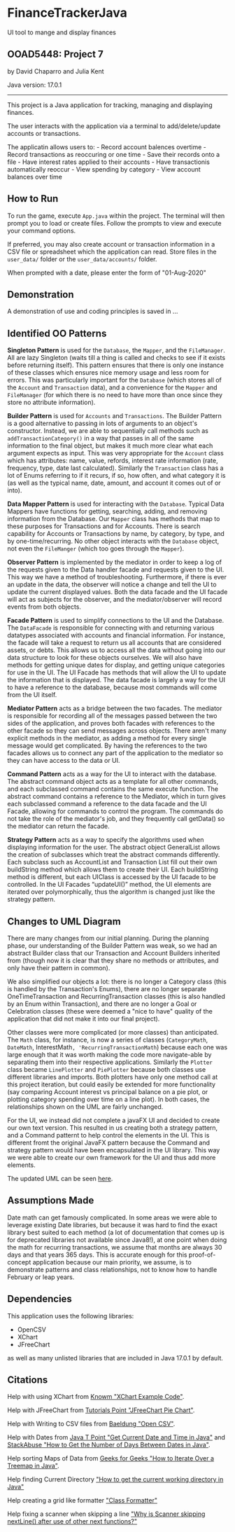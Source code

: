 # FinanceTrackerJava
UI tool to mange and display finances


## OOAD5448: Project 7
by David Chaparro and Julia Kent

Java version: 17.0.1

--------------------------------

This project is a Java application for tracking, managing and displaying finances.

The user interacts with the application via a terminal to add/delete/update accounts or transactions.

The applicatin allows users to:
    - Record account balences overtime
    - Record transactions as reoccuring or one time
    - Save their records onto a file
    - Have interest rates applied to their accounts
    - Have transactionis automatically reoccur
    - View spending by category
    - View account balances over time


## How to Run

To run the game, execute `App.java` within the project. The terminal will then prompt you to load or create files. Follow the prompts to view and execute your command options.

If preferred, you may also create account or transaction information in a CSV file or spreadsheet which the application can read. Store files in the `user_data/` folder or the `user_data/accounts/` folder.

When prompted with a date, please enter the form of "01-Aug-2020"


## Demonstration

A demonstration of use and coding principles is saved in ...


## Identified OO Patterns

**Singleton Pattern** is used for the `Database`, the `Mapper`, and the `FileManager`.
All are lazy Singleton (waits till a thing is called and checks to see if it exists before returning itself).
This pattern ensures that there is only one instance of these classes which ensures nice memory usage and less room for errors.
This was particularly important for the `Database` (which stores all of the `Account` and `Transaction` data), and a convenience for the `Mapper` and `FileManager` (for which there is no need to have more than once since they store no attribute information).

**Builder Pattern** is used for `Accounts` and `Transactions`.
The Builder Pattern is a good alternative to passing in lots of arguments to an object's constructor.
Instead, we are able to sequentially call methods such as `addTransactionCategory()` in a way that passes in all of the same information to the final object, but makes it much more clear what each argument expects as input.
This was very appropriate for the `Account` class which has attributes: name, value, refords, interest rate information (rate, frequency, type, date last calculated). Similarly the `Transaction` class has a lot of Enums referring to if it recurs, if so, how often, and what category it is (as well as the typical name, date, amount, and account it comes out of or into).

**Data Mapper Pattern** is used for interacting with the `Database`.
Typical Data Mappers have functions for getting, searching, adding, and removing information from the Database.
Our `Mapper` class has methods that map to these purposes for Transactions and for Accounts.
There is search capability for Accounts or Transactions by name, by category, by type, and by one-time/recurring.
No other object interacts with the `Database` object, not even the `FileManger` (which too goes through the `Mapper`).

**Observer Pattern** is implemented by the mediator in order to keep a log of the
requests given to the Data handler facade and requests given to the UI. This way we have a
method of troubleshooting. Furthermore, if there is ever an update in the data, the observer will
notice a change and tell the UI to update the current displayed values. Both the data facade and
the UI facade will act as subjects for the observer, and the mediator/observer will record events
from both objects.

**Facade Pattern** is used to simplify connections to the UI and the Database. The
`DataFacade` is responsible for connecting with and returning various datatypes associated with
accounts and financial information. For instance, the facade will take a request to return us all
accounts that are considered assets, or debts. This allows us to access all the data without
going into our data structure to look for these objects ourselves. We will also have methods for
getting unique dates for display, and getting unique categories for use in the UI. The UI Facade has methods that will allow the UI to update the information that is
displayed. The data facade is largely a way for the UI to have a reference to the database,
because most commands will come from the UI itself.

**Mediator Pattern** acts as a bridge between the two facades. The mediator
is responsible for recording all of the messages passed between the two sides of the
application, and proves both facades with references to the other facade so they can send
messages across objects. There aren't many explicit methods in the mediator, as adding a
method for every single message would get complicated. By having the references to the two
facades allows us to connect any part of the application to the mediator so they can have
access to the data or UI.

**Command Pattern** acts as a way for the UI to interact with the database. The abstract command object acts as a template for all other commands, and each subclassed command contains the same execute function. The abstract command contains a reference to the Mediator, which in turn gives each subclassed command a reference to the data facade and the UI Facade, allowing for commands to control the program. The commands do not take the role of the mediator's job, and they frequently call getData() so the mediator can return the facade. 

**Strategy Pattern** acts as a way to specify the algorithms used when displaying information for the user. The abstract object GeneralList allows the creation of subclasses which treat the abstract commands differently. Each subclass such as AccountList and Transaction List fill out their own buildString method which allows them to create their UI. Each buildString method is different, but each UIClass is accessed by the UI facade to be controlled. In the UI Facades “updateUI()” method, the UI elements are iterated over polymorphically, thus the algorithm is changed just like the strategy pattern. 

## Changes to UML Diagram

There are many changes from our initial planning. During the planning phase, our understanding of the Builder Pattern was weak, so we had an abstract Builder class that our Transaction and Account Builders inherited from (though now it is clear that they share no methods or attributes, and only have their pattern in common).

We also simplified our objects a lot: there is no longer a Category class (this is handled by the Transaction's Enums), there are no longer separate OneTimeTransaction and RecurringTransaction classes (this is also handled by an Enum within Transaction), and there are no longer a Goal or Celebration classes (these were deemed a "nice to have" quality of the application that did not make it into our final project).

Other classes were more complicated (or more classes) than anticipated. The `Math` class, for instance, is now a series of classes (`CategoryMath`, `DateMath`, InterestMath`, 'RecurringTransactionMath`) because each one was large enough that it was worth making the code more navigate-able by separating them into their respective applications. Similarly the `Plotter` class became `LinePlotter` and `PiePlotter` because both classes use different libraries and imports. Both plotters have only one method call at this project iteration, but could easily be extended for more functionality (say comparing Account interest vs principal balance on a pie plot, or plotting category spending over time on a line plot). In both cases, the relationships shown on the UML are fairly unchanged.

For the UI, we instead did not complete a javaFX UI and decided to create our own text version. This resulted in us creating both a strategy pattern, and a Command patternt to help control the elements in the UI. This is different fromt the original JavaFX pattern because the Command and strategy pattern would have been encapsulated in the UI library. This way we were able to create our own framework for the UI and thus add more elements. 

The updated UML can be seen [here](FinanceTrackerClassDiagram_P7.drawio.png).

## Assumptions Made

Date math can get famously complicated. In some areas we were able to leverage existing Date libraries, but because it was hard to find the exact library best suited to each method (a lot of documentation that comes up is for deprecated libraries not available since Java8!), at one point when doing the math for recurring transactions, we assume that months are always 30 days and that years 365 days. This is accurate enough for this proof-of-concept application because our main priority, we assume, is to demonstrate patterns and class relationships, not to know how to handle February or leap years.

## Dependencies

This application uses the following libraries:
  - OpenCSV
  - XChart
  - JFreeChart

as well as many unlisted libraries that are included in Java 17.0.1 by default.

## Citations

Help with using XChart from [Knowm "XChart Example Code"](https://knowm.org/open-source/xchart/xchart-example-code/).

Help with JFreeChart from [Tutorials Point "JFreeChart Pie Chart"](https://www.tutorialspoint.com/jfreechart/jfreechart_pie_chart.htm).

Help with Writing to CSV files from [Baeldung "Open CSV"](https://www.baeldung.com/opencsv).

Help with Dates from [Java T Point "Get Current Date and Time in Java"](https://www.javatpoint.com/java-get-current-date) and [StackAbuse "How to Get the Number of Days Between Dates in Java"](https://stackabuse.com/how-to-get-the-number-of-days-between-dates-in-java/).

Help sorting Maps of Data from [Geeks for Geeks "How to Iterate Over a Treemap in Java"](https://www.geeksforgeeks.org/how-to-iterate-over-a-treemap-in-java/).

Help finding Current Directory ["How to get the current working directory in Java"](https://mkyong.com/java/how-to-get-the-current-working-directory-in-java/#:~:text=In%20Java%2C%20we%20can%20use,where%20your%20program%20was%20launched.)

Help creating a grid like formatter ["Class Formatter"](https://docs.oracle.com/javase/1.5.0/docs/api/java/util/Formatter.html#syntax)

Help fixing a scanner when skipping a line ["Why is Scanner skipping nextLine() after use of other next functions?"](https://www.geeksforgeeks.org/why-is-scanner-skipping-nextline-after-use-of-other-next-functions/)
